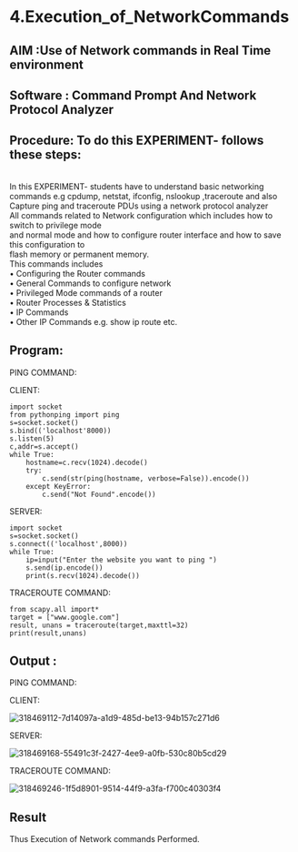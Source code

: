 # 4.Execution_of_NetworkCommands
## AIM :Use of Network commands in Real Time environment
## Software : Command Prompt And Network Protocol Analyzer
## Procedure: To do this EXPERIMENT- follows these steps:
<BR>
In this EXPERIMENT- students have to understand basic networking commands e.g cpdump, netstat, ifconfig, nslookup ,traceroute and also Capture ping and traceroute PDUs using a network protocol analyzer 
<BR>
All commands related to Network configuration which includes how to switch to privilege mode
<BR>
and normal mode and how to configure router interface and how to save this configuration to
<BR>
flash memory or permanent memory.
<BR>
This commands includes
<BR>
• Configuring the Router commands
<BR>
• General Commands to configure network
<BR>
• Privileged Mode commands of a router 
<BR>
• Router Processes & Statistics
<BR>
• IP Commands
<BR>
• Other IP Commands e.g. show ip route etc.
<BR>

## Program:

PING COMMAND:

CLIENT:
```
import socket 
from pythonping import ping 
s=socket.socket() 
s.bind(('localhost'8000)) 
s.listen(5) 
c,addr=s.accept() 
while True: 
    hostname=c.recv(1024).decode() 
    try: 
        c.send(str(ping(hostname, verbose=False)).encode()) 
    except KeyError: 
        c.send("Not Found".encode())
```

SERVER:
```
import socket 
s=socket.socket() 
s.connect(('localhost',8000)) 
while True: 
    ip=input("Enter the website you want to ping ") 
    s.send(ip.encode()) 
    print(s.recv(1024).decode())
```

TRACEROUTE COMMAND:
```
from scapy.all import* 
target = ["www.google.com"] 
result, unans = traceroute(target,maxttl=32) 
print(result,unans)
```

## Output :
PING COMMAND:

CLIENT:

![318469112-7d14097a-a1d9-485d-be13-94b157c271d6](https://github.com/HEMAKESHG/4.Execution_of_NetworkCommends/assets/144870552/b49d3430-85fd-46a1-b5ff-64329e0703c8)


SERVER:

![318469168-55491c3f-2427-4ee9-a0fb-530c80b5cd29](https://github.com/HEMAKESHG/4.Execution_of_NetworkCommends/assets/144870552/9171174c-aa51-409d-a745-43d8f3098fda)


TRACEROUTE COMMAND:

![318469246-1f5d8901-9514-44f9-a3fa-f700c40303f4](https://github.com/HEMAKESHG/4.Execution_of_NetworkCommends/assets/144870552/f6b094b9-06f9-42d5-88e8-a4f9093f1a71)



## Result
Thus Execution of Network commands Performed.
